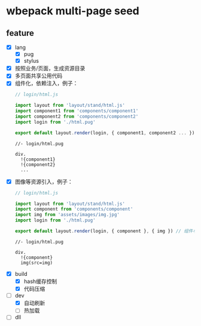 # wbepack multi-page seed

## feature

- [x] lang
  - [x] pug
  - [x] stylus
- [x] 按照业务/页面，生成资源目录
- [x] 多页面共享公用代码
- [x] 组件化，依赖注入，例子：
  ```js
  // login/html.js

  import layout from 'layout/stand/html.js'
  import component1 from 'components/component1'
  import component2 from 'components/component2'
  import login from './html.pug'

  export default layout.render(login, { component1, component2 ... })
  ```
  ```jade
  //- login/html.pug

  div.
    !{component1}
    !{component2}
    ...
  ```
- [x] 图像等资源引入，例子：
  ```js
  // login/html.js

  import layout from 'layout/stand/html.js'
  import component from 'components/component'
  import img from 'assets/images/img.jpg'
  import login from './html.pug'

  export default layout.render(login, { component }, { img }) // 组件与资源key不允许相同
  ```
  ```jade
  //- login/html.pug

  div.
    !{component}
    img(src=img)
  ```
- [x] build
  - [x] hash缓存控制
  - [x] 代码压缩
- [ ] dev
  - [x] 自动刷新
  - [ ] 热加载
- [ ] dll
